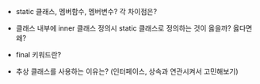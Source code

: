 + static 클래스, 멤버함수, 멤버변수? 각 차이점은?

+ 클래스 내부에 inner 클래스 정의시 static 클래스로 정의하는 것이 옳을까? 옳다면 왜?

+ final 키워드란?

+ 추상 클래스를 사용하는 이유는? (인터페이스, 상속과 연관시켜서 고민해보기)
